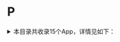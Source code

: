 # P
<details>
<summary>
本目录共收录15个App，详情见如下：
</summary>

- [pikpak](https://github.com/zirawell/R-Store/tree/main/Rule/QuanX/Adblock/App/P/pikpak)
- [pixiv](https://github.com/zirawell/R-Store/tree/main/Rule/QuanX/Adblock/App/P/pixiv)
- [平安口袋银行](https://github.com/zirawell/R-Store/tree/main/Rule/QuanX/Adblock/App/P/%E5%B9%B3%E5%AE%89%E5%8F%A3%E8%A2%8B%E9%93%B6%E8%A1%8C)
- [平安壹钱包](https://github.com/zirawell/R-Store/tree/main/Rule/QuanX/Adblock/App/P/%E5%B9%B3%E5%AE%89%E5%A3%B9%E9%92%B1%E5%8C%85)
- [平安好车主](https://github.com/zirawell/R-Store/tree/main/Rule/QuanX/Adblock/App/P/%E5%B9%B3%E5%AE%89%E5%A5%BD%E8%BD%A6%E4%B8%BB)
- [平安证券](https://github.com/zirawell/R-Store/tree/main/Rule/QuanX/Adblock/App/P/%E5%B9%B3%E5%AE%89%E8%AF%81%E5%88%B8)
- [拼多多](https://github.com/zirawell/R-Store/tree/main/Rule/QuanX/Adblock/App/P/%E6%8B%BC%E5%A4%9A%E5%A4%9A)
- [朴朴超市](https://github.com/zirawell/R-Store/tree/main/Rule/QuanX/Adblock/App/P/%E6%9C%B4%E6%9C%B4%E8%B6%85%E5%B8%82)
- [浦发银行](https://github.com/zirawell/R-Store/tree/main/Rule/QuanX/Adblock/App/P/%E6%B5%A6%E5%8F%91%E9%93%B6%E8%A1%8C)
- [浦大喜奔](https://github.com/zirawell/R-Store/tree/main/Rule/QuanX/Adblock/App/P/%E6%B5%A6%E5%A4%A7%E5%96%9C%E5%A5%94)
- [澎湃新闻](https://github.com/zirawell/R-Store/tree/main/Rule/QuanX/Adblock/App/P/%E6%BE%8E%E6%B9%83%E6%96%B0%E9%97%BB)
- [皮皮搞笑](https://github.com/zirawell/R-Store/tree/main/Rule/QuanX/Adblock/App/P/%E7%9A%AE%E7%9A%AE%E6%90%9E%E7%AC%91)
- [皮皮虾](https://github.com/zirawell/R-Store/tree/main/Rule/QuanX/Adblock/App/P/%E7%9A%AE%E7%9A%AE%E8%99%BE)
- [票根](https://github.com/zirawell/R-Store/tree/main/Rule/QuanX/Adblock/App/P/%E7%A5%A8%E6%A0%B9)
- [配音秀](https://github.com/zirawell/R-Store/tree/main/Rule/QuanX/Adblock/App/P/%E9%85%8D%E9%9F%B3%E7%A7%80)

</details>